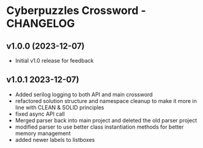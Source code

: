 # Cyberpuzzles Crossword - CHANGELOG

## v1.0.0 (2023-12-07)

- Initial v1.0 release for feedback

## v1.0.1 2023-12-07)

- Added serilog logging to both API and main crossword
- refactored solution structure and namespace cleanup to make it more in line with CLEAN & SOLID principles
- fixed async API call
- Merged parser back into main project and deleted the old parser project
- modified parser to use better class instantiation methods for better memory management
- added newer labels to listboxes
